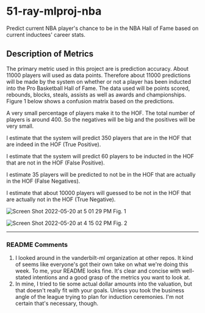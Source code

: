 # 51-ray-mlproj-nba
Predict current NBA player's chance to be in the NBA Hall of Fame based on current inductees' career stats.

## Description of Metrics
The primary metric used in this project are is prediction accuracy. About 11000 players will used as data points. Therefore about 11000 predictions will be made by the system on whether or not a player has been inducted into the Pro Basketball Hall of Fame. The data used will be points scored, rebounds, blocks, steals, assists as well as awards and championships. Figure 1 below shows a confusion matrix based on the predictions.

A very small percentage of players make it to the HOF. The total number of players is around 400. So the negatives will be big and the positives will be very small.

I estimate that the system will predict 350 players that are in the HOF that are indeed in the HOF (True Positive). 

I estimate that the system will predict 60 players to be inducted in the HOF that are not in the HOF (False Positive).

I estimate 35 players will be predicted to not be in the HOF that are actually in the HOF (False Negatives).

I estimate that about 10000 players will guessed to be not in the HOF that are actually not in the HOF (True Negative).

![Screen Shot 2022-05-20 at 5 01 29 PM](https://user-images.githubusercontent.com/16246855/169610073-d8b16161-a765-446a-aac1-76128f6df5bb.png)
Fig. 1

![Screen Shot 2022-05-20 at 4 15 02 PM](https://user-images.githubusercontent.com/16246855/169604320-003fd92b-f087-49ff-9c13-9f633b343161.png)
Fig. 2

---
### README Comments
1. I looked around in the vanderbilt-ml organization at other repos. It kind of seems like everyone's got their own take on what we're doing this week.  To me, your README looks fine.  It's clear and concise with well-stated intentions and a good grasp of the metrics you want to look at.
2. In mine, I tried to tie some actual dollar amounts into the valuation, but that doesn't really fit with your goals.  Unless you took the business angle of the league trying to plan for induction ceremonies.  I'm not certain that's necessary, though.
